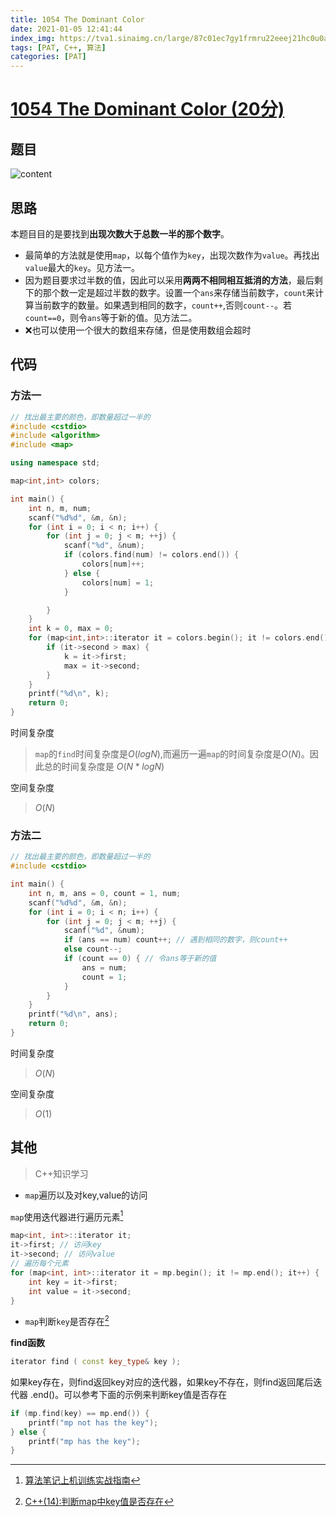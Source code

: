 ```yaml
---
title: 1054 The Dominant Color
date: 2021-01-05 12:41:44
index_img: https://tva1.sinaimg.cn/large/87c01ec7gy1frmru22eeej21hc0u0aj6.jpg
tags: [PAT, C++, 算法]
categories: [PAT]
---
```


# [1054 The Dominant Color (20分)](https://pintia.cn/problem-sets/994805342720868352/problems/994805422639136768)

## 题目

![content](https://gitee.com/yoyhm/oss/raw/master/uPic/To7ZZS.png)

## 思路

本题目目的是要找到**出现次数大于总数一半的那个数字**。

- 最简单的方法就是使用`map`，以每个值作为`key`，出现次数作为`value`。再找出`value`最大的`key`。见方法一。
- 因为题目要求过半数的值，因此可以采用**两两不相同相互抵消的方法**，最后剩下的那个数一定是超过半数的数字。设置一个`ans`来存储当前数字，`count`来计算当前数字的数量。如果遇到相同的数字，`count++`,否则`count--`。若`count==0`，则令`ans`等于新的值。见方法二。
- ❌也可以使用一个很大的数组来存储，但是使用数组会超时

## 代码

### 方法一
```C++
// 找出最主要的颜色，即数量超过一半的
#include <cstdio>
#include <algorithm>
#include <map>

using namespace std;

map<int,int> colors;

int main() {
    int n, m, num;
    scanf("%d%d", &m, &n);
    for (int i = 0; i < n; i++) {
        for (int j = 0; j < m; ++j) {
            scanf("%d", &num);
            if (colors.find(num) != colors.end()) {
                colors[num]++;
            } else {
                colors[num] = 1;
            }

        }
    }
    int k = 0, max = 0;
    for (map<int,int>::iterator it = colors.begin(); it != colors.end(); it++) {
        if (it->second > max) {
            k = it->first;
            max = it->second;
        }
    }
    printf("%d\n", k);
    return 0;
}
```

时间复杂度
> `map`的`find`时间复杂度是$O(logN)$,而遍历一遍`map`的时间复杂度是$O(N)$。因此总的时间复杂度是 $O(N*logN)$

空间复杂度

> $O (N)$

### 方法二

```C++
// 找出最主要的颜色，即数量超过一半的
#include <cstdio>

int main() {
    int n, m, ans = 0, count = 1, num;
    scanf("%d%d", &m, &n);
    for (int i = 0; i < n; i++) {
        for (int j = 0; j < m; ++j) {
            scanf("%d", &num);
            if (ans == num) count++; // 遇到相同的数字，则count++
            else count--;
            if (count == 0) { // 令ans等于新的值
                ans = num;
                count = 1;
            }
        }
    }
    printf("%d\n", ans);
    return 0;
}
```

时间复杂度

> $O(N)$

空间复杂度

> $O(1)$



## 其他

> C++知识学习

- `map`遍历以及对key,value的访问

`map`使用迭代器进行遍历元素[^1]

```C++
map<int, int>::iterator it;
it->first; // 访问key
it->second; // 访问value
// 遍历每个元素
for (map<int, int>::iterator it = mp.begin(); it != mp.end(); it++) {
	int key = it->first;
	int value = it->second;
}
```

- `map`判断`key`是否存在[^2]

**find函数**

```C++
iterator find ( const key_type& key );
```

如果key存在，则find返回key对应的迭代器，如果key不存在，则find返回尾后迭代器 .end()。可以参考下面的示例来判断key值是否存在

```C++
if (mp.find(key) == mp.end()) {
	printf("mp not has the key");
} else {
	printf("mp has the key");
}
```


[^1]: [算法笔记上机训练实战指南](https://book.douban.com/subject/30162908/)
[^2]: [C++(14):判断map中key值是否存在](https://blog.csdn.net/Leo_csdn_/article/details/85066264)
